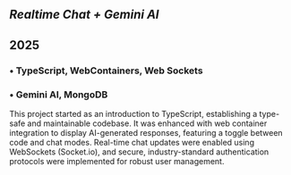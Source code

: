 



## *Realtime Chat + Gemini AI*
## 2025

### • TypeScript, WebContainers, Web Sockets
### • Gemini AI, MongoDB
This project started as an introduction to TypeScript, establishing a type-safe and maintainable codebase. It was enhanced with web container integration to display AI-generated responses, featuring a toggle between code and chat modes. Real-time chat updates were enabled using WebSockets (Socket.io), and secure, industry-standard authentication protocols were implemented for robust user management.